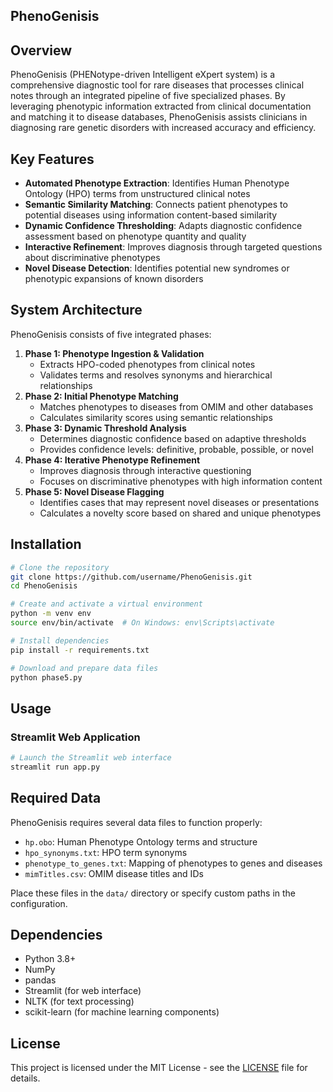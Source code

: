 ## PhenoGenisis

## Overview

PhenoGenisis (PHENotype-driven Intelligent eXpert system) is a comprehensive diagnostic tool for rare diseases that processes clinical notes through an integrated pipeline of five specialized phases. By leveraging phenotypic information extracted from clinical documentation and matching it to disease databases, PhenoGenisis assists clinicians in diagnosing rare genetic disorders with increased accuracy and efficiency.

## Key Features

- **Automated Phenotype Extraction**: Identifies Human Phenotype Ontology (HPO) terms from unstructured clinical notes
- **Semantic Similarity Matching**: Connects patient phenotypes to potential diseases using information content-based similarity
- **Dynamic Confidence Thresholding**: Adapts diagnostic confidence assessment based on phenotype quantity and quality
- **Interactive Refinement**: Improves diagnosis through targeted questions about discriminative phenotypes
- **Novel Disease Detection**: Identifies potential new syndromes or phenotypic expansions of known disorders


## System Architecture

PhenoGenisis consists of five integrated phases:

1. **Phase 1: Phenotype Ingestion \& Validation**
    - Extracts HPO-coded phenotypes from clinical notes
    - Validates terms and resolves synonyms and hierarchical relationships
2. **Phase 2: Initial Phenotype Matching**
    - Matches phenotypes to diseases from OMIM and other databases
    - Calculates similarity scores using semantic relationships
3. **Phase 3: Dynamic Threshold Analysis**
    - Determines diagnostic confidence based on adaptive thresholds
    - Provides confidence levels: definitive, probable, possible, or novel
4. **Phase 4: Iterative Phenotype Refinement**
    - Improves diagnosis through interactive questioning
    - Focuses on discriminative phenotypes with high information content
5. **Phase 5: Novel Disease Flagging**
    - Identifies cases that may represent novel diseases or presentations
    - Calculates a novelty score based on shared and unique phenotypes

## Installation

```bash
# Clone the repository
git clone https://github.com/username/PhenoGenisis.git
cd PhenoGenisis

# Create and activate a virtual environment
python -m venv env
source env/bin/activate  # On Windows: env\Scripts\activate

# Install dependencies
pip install -r requirements.txt

# Download and prepare data files
python phase5.py
```


## Usage

### Streamlit Web Application

```bash
# Launch the Streamlit web interface
streamlit run app.py
```


## Required Data

PhenoGenisis requires several data files to function properly:

- `hp.obo`: Human Phenotype Ontology terms and structure
- `hpo_synonyms.txt`: HPO term synonyms
- `phenotype_to_genes.txt`: Mapping of phenotypes to genes and diseases
- `mimTitles.csv`: OMIM disease titles and IDs

Place these files in the `data/` directory or specify custom paths in the configuration.

## Dependencies

- Python 3.8+
- NumPy
- pandas
- Streamlit (for web interface)
- NLTK (for text processing)
- scikit-learn (for machine learning components)

## License

This project is licensed under the MIT License - see the [LICENSE](LICENSE) file for details.



